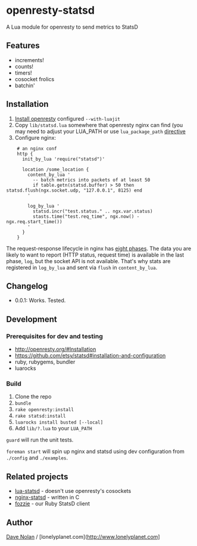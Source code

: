 # openresty-statsd

A Lua module for openresty to send metrics to StatsD

## Features

* increments!
* counts!
* timers!
* cosocket frolics
* batchin'

## Installation

1. [Install openresty](http://openresty.org) configured `--with-luajit`
2. Copy `lib/statsd.lua` somewhere that openresty nginx can find (you may need to adjust your LUA_PATH or use `lua_package_path` [directive](http://wiki.nginx.org/HttpLuaModule#lua_package_path)
3. Configure nginx:

```
    # an nginx conf
    http {
      init_by_lua 'require("statsd")'

      location /some_location {
        content_by_lua '
          -- batch metrics into packets of at least 50
          if table.getn(statsd.buffer) > 50 then statsd.flush(ngx.socket.udp, "127.0.0.1", 8125) end
        '
        
        log_by_lua '
          statsd.incr("test.status." .. ngx.var.status)
          stasts.time("test.req_time", ngx.now() - ngx.req.start_time())
        '
      }
    }
```

The request-response lifecycle in nginx has [eight phases](http://wiki.nginx.org/HttpLuaModule#ngx.get_phase). The data you are likely to want to report (HTTP status, request time) is available in the last phase, `log`, but the socket API is not available. That's why stats are registered in `log_by_lua` and sent via `flush` in `content_by_lua`.

## Changelog

* 0.0.1: Works. Tested.  

## Development

### Prerequisites for dev and testing

* http://openresty.org/#Installation
* https://github.com/etsy/statsd#installation-and-configuration
* ruby, rubygems, bundler
* luarocks

### Build

1. Clone the repo
2. `bundle`
3. `rake openresty:install`
4. `rake statsd:install`
5. `luarocks install busted [--local]`
6. Add `lib/?.lua` to your `LUA_PATH`

`guard` will run the unit tests.

`foreman start` will spin up nginx and statsd using dev configuration from `./config` and `./examples`.

## Related projects

* [lua-statsd](https://github.com/cwarden/lua-statsd) - doesn't use openresty's cosockets
* [nginx-statsd](https://github.com/zebrafishlabs/nginx-statsd) - written in C
* [fozzie](https://github.com/lonelyplanet/fozzie) - our Ruby StatsD client

## Author

[Dave Nolan](https://github.com/textgoeshere) / [lonelyplanet.com](http://www.lonelyplanet.com]